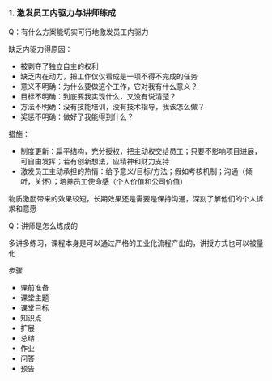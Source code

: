 ### 1. 激发员工内驱力与讲师练成

Q：有什么方案能切实可行地激发员工内驱力

缺乏内驱力得原因：
- 被剥夺了独立自主的权利
- 缺乏内在动力，把工作仅仅看成是一项不得不完成的任务
- 意义不明确：为什么要做这个工作，它对我有什么意义？
- 目标不明确：到底要我实现什么，又没有说清楚？
- 方法不明确：没有技能培训，没有技术指导，我该怎么做？
- 奖惩不明确：做好了我能得到什么？


措施：
- 制度更新：扁平结构，充分授权，把主动权交给员工；只要不影响项目进展，可自由发挥；若有创新想法，应精神和财力支持
- 激发员工主动承担的热情：给予意义/目标/方法；假如考核机制；沟通（倾听，关怀）；培养员工使命感（个人价值和公司价值）

物质激励带来的效果较短，长期效果还是需要是保持沟通，深刻了解他们的个人诉求和意愿

Q：讲师是怎么炼成的

多讲多练习，课程本身是可以通过严格的工业化流程产出的，讲授方式也可以被量化

步骤
- 课前准备
- 课堂主题
- 课堂目标
- 知识点
- 扩展
- 总结
- 作业
- 问答
- 预告

